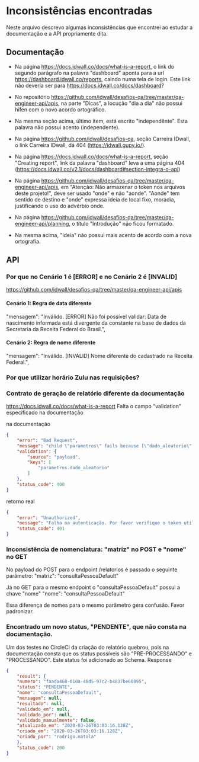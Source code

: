 # Inconsistências encontradas

Neste arquivo descrevo algumas inconsistências que encontrei ao estudar a documentação e a API propriamente dita.

## Documentação

- Na página https://docs.idwall.co/docs/what-is-a-report, o link do segundo parágrafo na palavra "dashboard" aponta para a url https://dashboard.idwall.co/reports, caindo numa tela de login. Este link não deveria ser para https://docs.idwall.co/docs/dashboard?

- No repositório https://github.com/idwall/desafios-qa/tree/master/qa-engineer-api/apis, na parte "Dicas", a locução "dia a dia" não possui hífen com o novo acordo ortográfico.

- Na mesma seção acima, último item, está escrito "independênte". Esta palavra não possui acento (independente).

- Na página https://github.com/idwall/desafios-qa, seção Carreira IDwall, o link Carreira IDwall, dá 404 (https://idwall.gupy.io/).

- Na página https://docs.idwall.co/docs/what-is-a-report, seção "Creating report", link da palavra "dashboard" leva a uma página 404 (https://docs.idwall.co/v2.1/docs/dashboard#section-integra-o-api)

- Na página https://github.com/idwall/desafios-qa/tree/master/qa-engineer-api/apis, em "Atenção: Não armazenar o token nos arquivos deste projeto!", deve ser usado "onde" e não "aonde". "Aonde" tem sentido de destino e "onde" expressa ideia de local fixo, moradia, justificando o uso do advérbio onde.

- Na página https://github.com/idwall/desafios-qa/tree/master/qa-engineer-api/planning, o título "Introdução" não ficou formatado.

- Na mesma acima, "ideia" não possui mais acento de acordo com a nova ortografia.

## API
### Por que no Cenário 1 é [ERROR] e no Cenário 2 é [INVALID]
https://github.com/idwall/desafios-qa/tree/master/qa-engineer-api/apis
#### Cenário 1: Regra de data diferente
"mensagem": "Inválido. [ERROR] Não foi possível validar: Data de nascimento informada está divergente da constante na base de dados da Secretaria da Receita Federal do Brasil.",

#### Cenário 2: Regra de nome diferente
"mensagem": "Inválido. [INVALID] Nome diferente do cadastrado na Receita Federal.",

### Por que utilizar horário Zulu nas requisições?

### Contrato de geração de relatório diferente da documentação
https://docs.idwall.co/docs/what-is-a-report
Falta o campo "validation" especificado na documentação

na documentação
```json
{
    "error": "Bad Request",
    "message": "child \"parametros\" fails because [\"dado_aleatorio\" is not allowed]",
    "validation": {
        "source": "payload",
        "keys": [
            "parametros.dado_aleatorio"
        ]
    },
    "status_code": 400
}
```
retorno real
```json
{
    "error": "Unauthorized",
    "message": "Falha na autenticação. Por favor verifique o token utilizado e se o acesso foi liberado.",
    "status_code": 401
}
```

### Inconsistência de nomenclatura: "matriz" no POST e "nome" no GET
No payload do POST para o endpoint /relatorios é passado o seguinte parâmetro:
"matriz": "consultaPessoaDefault"

Já no GET para o mesmo endpoint o "consultaPessoaDefault" possui a chave "nome"
"nome": "consultaPessoaDefault"

Essa diferença de nomes para o mesmo parâmetro gera confusão. Favor padronizar.

### Encontrado um novo status, "PENDENTE", que não consta na documentação.
Um dos testes no CircleCI da criação do relatório quebrou, pois na documentação consta que os status possíveis são "PRE-PROCESSANDO" e "PROCESSANDO". Este status foi adicionado ao Schema.
Response
```json
{
    "result": {
    "numero": "faada468-010a-48d5-97c2-b4837be60095",
    "status": "PENDENTE",
    "nome": "consultaPessoaDefault",
    "mensagem": null,
    "resultado": null,
    "validado_em": null,
    "validado_por": null,
    "validado_manualmente": false,
    "atualizado_em": "2020-03-26T03:03:16.128Z",
    "criado_em": "2020-03-26T03:03:16.128Z",
    "criado_por": "rodrigo.matola"
    },
    "status_code": 200
}
```
